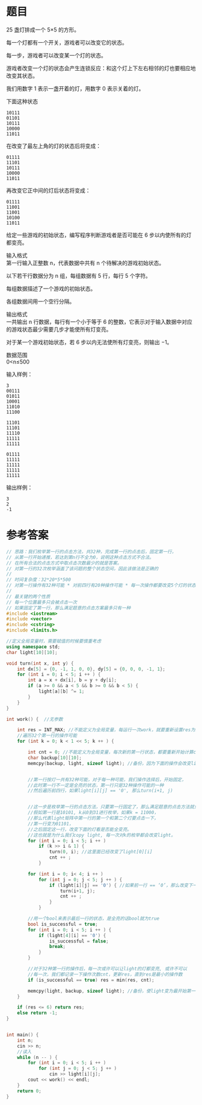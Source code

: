 # 题目
25 盏灯排成一个 5×5 的方形。

每一个灯都有一个开关，游戏者可以改变它的状态。

每一步，游戏者可以改变某一个灯的状态。

游戏者改变一个灯的状态会产生连锁反应：和这个灯上下左右相邻的灯也要相应地改变其状态。

我们用数字 1 表示一盏开着的灯，用数字 0 表示关着的灯。

下面这种状态
```
10111
01101
10111
10000
11011
```
在改变了最左上角的灯的状态后将变成：
```
01111
11101
10111
10000
11011
```
再改变它正中间的灯后状态将变成：
```
01111
11001
11001
10100
11011
```
给定一些游戏的初始状态，编写程序判断游戏者是否可能在 6 步以内使所有的灯都变亮。

输入格式<br>
第一行输入正整数 n，代表数据中共有 n 个待解决的游戏初始状态。

以下若干行数据分为 n 组，每组数据有 5 行，每行 5 个字符。

每组数据描述了一个游戏的初始状态。

各组数据间用一个空行分隔。

输出格式<br>
一共输出 n 行数据，每行有一个小于等于 6 的整数，它表示对于输入数据中对应的游戏状态最少需要几步才能使所有灯变亮。

对于某一个游戏初始状态，若 6 步以内无法使所有灯变亮，则输出 −1。

数据范围<br>
0<n≤500

输入样例：
```
3
00111
01011
10001
11010
11100

11101
11101
11110
11111
11111

01111
11111
11111
11111
11111
```
输出样例：
```
3
2
-1
```
# 参考答案
```c++
// 思路：我们枚举第一行的点击方法，共32种，完成第一行的点击后，固定第一行，
// 从第一行开始递推，若达到第n行不全为0，说明这种点击方式不合法。
// 在所有合法的点击方式中取点击次数最少的就是答案。
// 对第一行的32次枚举涵盖了该问题的整个状态空间，因此该做法是正确的
// 
// 时间复杂度：32*20*5*500
// 对第一行操作有32种可能 * 对前四行有20种操作可能 * 每一次操作都要改变5个灯的状态 * 最多读入的时候可能有500次light矩阵
//
// 最关键的两个性质
// 每一个位置最多只会被点击一次
// 如果固定了第一行，那么满足题意的点击方案最多只有一种
#include <iostream>
#include <vector>
#include <cstring>
#include <limits.h>

//定义全局变量时，需要赋值的时候要慎重考虑
using namespace std;
char light[10][10];

void turn(int x, int y) {
    int dx[5] = {0, -1, 1, 0, 0}, dy[5] = {0, 0, 0, -1, 1};
    for (int i = 0; i < 5; i ++ ) {
        int a = x + dx[i], b = y + dy[i];
        if (a >= 0 && a < 5 && b >= 0 && b < 5) {
            light[a][b] ^= 1;
        }
    }
}

int work() {  //无参数

    int res = INT_MAX; //不能定义为全局变量，每运行一次work，就要重新设置res为最大变量
    //遍历32个第一行的操作可能
    for (int k = 0; k < 1 << 5; k ++ ) {

        int cnt = 0; //不能定义为全局变量，每次新的第一行状态，都要重新开始计算cnt
        char backup[10][10];
        memcpy(backup, light, sizeof light); //备份，因为下面的操作会改变light


        //第一行按灯一共有32种可能，对于每一种可能，我们操作选择后，开始固定，
        //此时第一行不一定是全亮的状态，第一行只是32种操作可能的一种
        //然后遍历前四行，如果light[i][j] == '0', 那么turn(i+1, j)


        //这一步是枚举第一行的点击方法，只要第一行固定了，那么满足题意的点击方法就只有一种了。
        //假如第一行是10101, k从0到31进行枚举，如果k = 11000，
        //那么代表light矩阵中第一行的第一个和第二个灯要点击一下，
        //第一行变为01101，
        //之后固定这一行，改变下面的灯看是否能全变亮。
        //这也就是为什么我们copy light, 每一次对k的枚举都会改变light。
        for (int i = 0; i < 5; i ++ ) 
            if (k >> i & 1) {
                turn(0, i); //这里面已经改变了light[0][i]
                cnt ++ ;
            }

        for (int i = 0; i< 4; i ++ )
            for (int j = 0; j < 5; j ++ ) {
                if (light[i][j] == '0') { //如果前一行 == ‘0’，那么改变下一行
                    turn(i+1, j);
                    cnt ++ ;
                }
            }

        //用一个bool来表示最后一行的状态，是全亮的话bool就为true
        bool is_successful = true;
        for (int i = 0; i < 5; i ++ ) {
            if (light[4][i] == '0') {
                is_successful = false;
                break;
            }
        }

        //对于32种第一行的操作后，每一次或许可以让light的灯都变亮, 或许不可以
        //每一次，我们都记录一下操作次数cnt，更新res，直到res是最小的操作数
        if (is_successful == true) res = min(res, cnt); 

        memcpy(light, backup, sizeof light); //备份，使light变为最开始第一行未操作的状态
    }

    if (res <= 6) return res;
    else return -1;
}


int main() {
    int n;
    cin >> n;
    //读入
    while (n -- ) {
        for (int i = 0; i < 5; i ++ )
            for (int j = 0; j < 5; j ++ ) 
                cin >> light[i][j];
        cout << work() << endl;
    }
    return 0;
}
